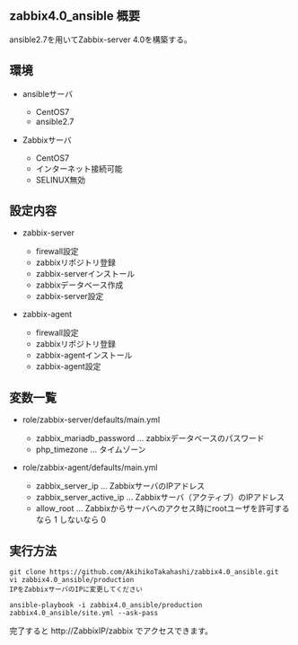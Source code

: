 ## zabbix4.0_ansible 概要
ansible2.7を用いてZabbix-server 4.0を構築する。

## 環境
* ansibleサーバ
  + CentOS7
  + ansible2.7
  
* Zabbixサーバ
  + CentOS7
  + インターネット接続可能
  + SELINUX無効

## 設定内容
* zabbix-server
  + firewall設定
  + zabbixリポジトリ登録
  + zabbix-serverインストール
  + zabbixデータベース作成
  + zabbix-server設定

* zabbix-agent
  + firewall設定
  + zabbixリポジトリ登録
  + zabbix-agentインストール
  + zabbix-agent設定
  
## 変数一覧
* role/zabbix-server/defaults/main.yml
  + zabbix_mariadb_password ... zabbixデータベースのパスワード
  + php_timezone ... タイムゾーン
  
* role/zabbix-agent/defaults/main.yml
  + zabbix_server_ip ... ZabbixサーバのIPアドレス
  + zabbix_server_active_ip ... Zabbixサーバ（アクティブ）のIPアドレス
  + allow_root ... Zabbixからサーバへのアクセス時にrootユーザを許可するなら 1 しないなら 0   
  
## 実行方法
```
git clone https://github.com/AkihikoTakahashi/zabbix4.0_ansible.git
vi zabbix4.0_ansible/production
IPをZabbixサーバのIPに変更してください

ansible-playbook -i zabbix4.0_ansible/production zabbix4.0_ansible/site.yml --ask-pass
```

完了すると http://ZabbixIP/zabbix でアクセスできます。
